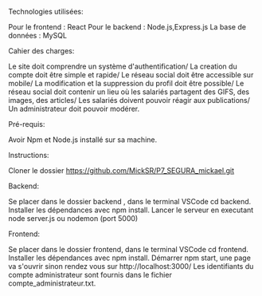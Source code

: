 Technologies utilisées:

Pour le frontend : React
Pour le backend : Node.js,Express.js
La base de données : MySQL

Cahier des charges:

Le site doit comprendre un système d'authentification/
La creation du compte doit être simple et rapide/
Le réseau social doit être accessible sur mobile/
La modification et la suppression du profil doit être possible/
Le réseau social doit contenir un lieu où les salariés partagent des GIFS, des images, des articles/
Les salariés doivent pouvoir réagir aux publications/
Un administrateur doit pouvoir modérer.

Pré-requis:

Avoir Npm et Node.js installé sur sa machine.

Instructions:

Cloner le dossier https://github.com/MickSR/P7_SEGURA_mickael.git

Backend:

Se placer dans le dossier backend , dans le terminal VSCode cd backend.
Installer les dépendances avec npm install.
Lancer le serveur en executant node server.js ou nodemon (port 5000)

Frontend:

Se placer dans le dossier frontend, dans le terminal VSCode cd frontend.
Installer les dépendances avec npm install.
Démarrer npm start, une page va s'ouvrir sinon rendez vous sur http://localhost:3000/
Les identifiants du compte administrateur sont fournis dans le fichier compte_administrateur.txt.
